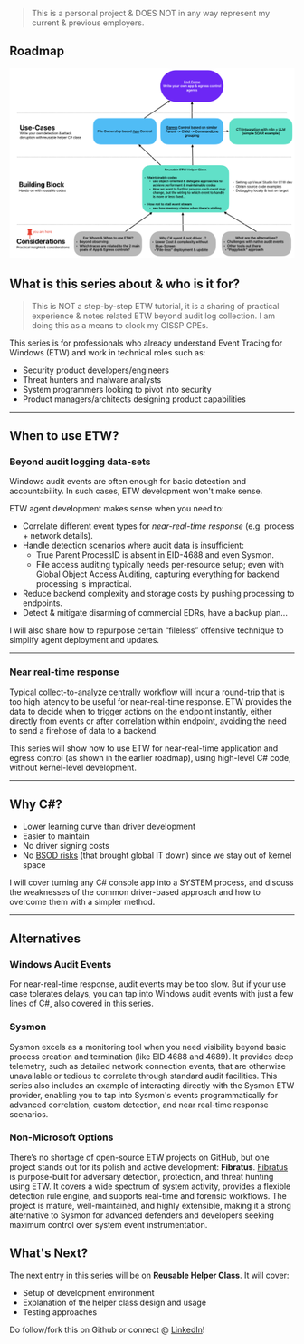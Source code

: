 
>This is a personal project & DOES NOT in any way represent my current & previous employers.

## Roadmap
![](roadmap.png)
## What is this series about & who is it for?  
>This is NOT a step-by-step ETW tutorial, it is a sharing of practical experience & notes related ETW beyond audit log collection. I am doing this as a means to clock my CISSP CPEs.

This series is for professionals who already understand Event Tracing for Windows (ETW) and work in technical roles such as:  
- Security product developers/engineers  
- Threat hunters and malware analysts  
- System programmers looking to pivot into security  
- Product managers/architects designing product capabilities  

  



***

## When to use ETW?  

### Beyond audit logging data-sets 
Windows audit events are often enough for basic detection and accountability. In such cases, ETW development won't make sense.  

ETW agent development makes sense when you need to:  
- Correlate different event types for *near-real-time response* (e.g. process + network details).  
- Handle detection scenarios where audit data is insufficient:  
  - True Parent ProcessID is absent in EID-4688 and even Sysmon.  
  - File access auditing typically needs per-resource setup; even with Global Object Access Auditing, capturing everything for backend processing is impractical.  
- Reduce backend complexity and storage costs by pushing processing to endpoints.
- Detect & mitigate disarming of commercial EDRs, have a backup plan...

I will also share how to repurpose certain “fileless” offensive technique to simplify agent deployment and updates.  

***

### Near real-time response
Typical collect-to-analyze centrally workflow will incur a round-trip that is too high latency to be useful for near-real-time response. ETW provides the data to decide when to trigger actions on the endpoint instantly, either directly from events or after correlation within endpoint, avoiding the need to send a firehose of data to a backend.

This series will show how to use ETW for near-real-time application and egress control (as shown in the earlier roadmap), using high-level C# code, without kernel-level development.  

***

## Why C#?  
- Lower learning curve than driver development  
- Easier to maintain  
- No driver signing costs  
- No [BSOD risks](https://cloudsecurityalliance.org/blog/2025/07/03/what-we-can-learn-from-the-2024-crowdstrike-outage) (that brought global IT down) since we stay out of kernel space  

I will cover turning any C# console app into a SYSTEM process, and discuss the weaknesses of the common driver-based approach and how to overcome them with a simpler method.  

***

## Alternatives  
### Windows Audit Events  
For near-real-time response, audit events may be too slow. But if your use case tolerates delays, you can tap into Windows audit events with just a few lines of C#, also covered in this series.  

### Sysmon

Sysmon excels as a monitoring tool when you need visibility beyond basic process creation and termination (like EID 4688 and 4689). It provides deep telemetry, such as detailed network connection events, that are otherwise unavailable or tedious to correlate through standard audit facilities. This series also includes an example of interacting directly with the Sysmon ETW provider, enabling you to tap into Sysmon's events programmatically for advanced correlation, custom detection, and near real-time response scenarios.

### Non-Microsoft Options

There’s no shortage of open-source ETW projects on GitHub, but one project stands out for its polish and active development: **Fibratus**. [Fibratus](https://github.com/rabbitstack/fibratus) is purpose-built for adversary detection, protection, and threat hunting using ETW. It covers a wide spectrum of system activity, provides a flexible detection rule engine, and supports real-time and forensic workflows. The project is mature, well-maintained, and highly extensible, making it a strong alternative to Sysmon for advanced defenders and developers seeking maximum control over system event instrumentation.

## What's Next?
The next entry in this series will be on **Reusable Helper Class**. It will cover:
* Setup of development environment
* Explanation of the helper class design and usage
* Testing approaches

Do follow/fork this on Github or connect @ [LinkedIn](https://www.linkedin.com/in/jymcheong/)!